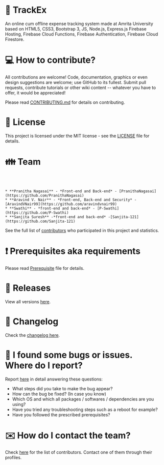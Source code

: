 # :office: TrackEx

An online cum offline expense tracking system made at Amrita University based on HTML5, CSS3, Bootstrap 3, JS, Node.js, Express.js Firebase Hosting, Firebase Cloud Functions, Firebase Authentication, Firebase Cloud Firestore.

# :computer: How to contribute?

All contributions are welcome! Code, documentation, graphics or even design suggestions are welcome; use GitHub to its fullest. Submit pull requests, contribute tutorials or other wiki content -- whatever you have to offer, it would be appreciated!

Please read [CONTRIBUTING.md](https://github.com/PranithaNagasai/TrackEx/blob/master/CONTRIBUTING.md) for details on contributing.

# :scroll: License

This project is licensed under the MIT license - see the [LICENSE](LICENSE) file for details.

# :family: Team

```



* **Pranitha Nagasai** - *Front-end and Back-end* - [PranithaNagasai](https://github.com/PranithaNagasai)
* **Aravind V. Nair** - *Front-end, Back-end and Security* - [AravindVNair99](https://github.com/aravindvnair99)
* **Swathi** - *front-end and back-end* - [P-Swathi](https://github.com/P-Swathi)
* **Sanjita Suresh** -*front-end and back-end* -[Sanjita-121](https://github.com/Sanjita-121)

```

See the full list of [contributors](https://github.com/PranithaNagasai/TrackEx/graphs/contributors) who participated in this project and statistics.

# :heavy_exclamation_mark: Prerequisites aka requirements

Please read [Prerequisite](Prerequisite.md) file for details.

# :bookmark: Releases

View all versions [here](https://github.com/PranithaNagasai/TrackEx/releases).

# :scroll: Changelog

Check the [changelog here](https://github.com/PranithaNagasai/TrackEx/commits/master).

# :memo: I found some bugs or issues. Where do I report?

Report [here](https://github.com/PranithaNagasai/TrackEx/issues/new/choose) in detail answering these questions:

* What steps did you take to make the bug appear?
* How can the bug be fixed? (In case you know)
* Which OS and which all packages / softwares / dependencies are you using?
* Have you tried any troubleshooting steps such as a reboot for example?
* Have you followed the prescribed prerequisites?

# :envelope: How do I contact the team?

Check [here](https://github.com/PranithaNagasai/TrackEx/graphs/contributors) for the list of contributors. Contact one of them through their profiles.

